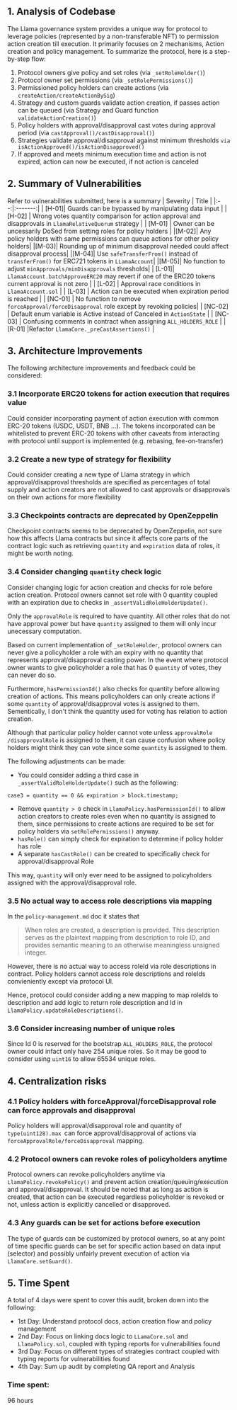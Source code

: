 ## 1. Analysis of Codebase 
The Llama governance system provides a unique way for protocol to leverage policies (represented by a non-transferable NFT) to permission action creation till execution. It primarily focuses on 2 mechanisms, Action creation and policy management. To summarize the protocol, here is a step-by-step flow:

1. Protocol owners give policy and set roles (via `_setRoleHolder()`)
2. Protocol owner set permissions (via `_setRolePermissions()`)
3. Permissioned policy holders can create actions (via `createAction/createActionBySig`)
4. Strategy and custom guards validate action creation, if passes action can be queued (via Strategy and Guard function `validateActionCreation()`)
5. Policy holders with approval/disapproval cast votes during approval period (via `castApproval()/castDisapproval()`)
6. Strategies validate approval/disapproval against minimum thresholds `via isActionApproved()/isActionDisapproved()`
7. If approved and meets minimum execution time and action is not expired, action can now be executed, if not action is canceled

## 2. Summary of Vulnerabilities
Refer to vulnerabilities submitted, here is a summary 
| Severity | Title | 
|:--:|:-------:|
| [H-01]|  Guards can be bypassed by manipulating data input | 
| [H-02] | Wrong votes quantity comparison for action approval and disapprovals in `LlamaRelativeQuorum` strategy | 
| [M-01] |  Owner can be uncessarily DoSed from setting roles for policy holders | 
|[M-02]| Any policy holders with same permissions can queue actions for other policy holders|
|[M-03]| Rounding up of minimum disapproval needed could affect disapproval process|
|[M-04]| Use `safeTransferFrom()` instead of `transferFrom()` for ERC721 tokens in `LLamaAccount`|
|[M-05]| No function to adjust `minApprovals/minDisapprovals` thresholds|
| [L-01]| `LlamaAccount.batchApproveERC20` may revert if one of the ERC20 tokens current approval is not zero | 
| [L-02] |  Approval race conditions in `LlamaAccount.sol` | 
| [L-03] | Action can be executed when expiration period is reached | 
| [NC-01] | No function to remove `forceApproval/forceDisapproval` role except by revoking policies|
| [NC-02] | Default enum variable is Active instead of Canceled in `ActionState` |
| [NC-03] | Confusing comments in contract when assigning `ALL_HOLDERS_ROLE` | 
| [R-01] |Refactor `LlamaCore._preCastAssertions()` | 


## 3. Architecture Improvements
The following architecture improvements and feedback could be considered:

### 3.1 Incorporate ERC20 tokens for action execution that requires value
Could consider incorporating payment of action execution with common ERC-20 tokens (USDC, USDT, BNB ...). The tokens incorporated can be whitelisted to prevent ERC-20 tokens with other caveats from interacting with protocol until support is implemented (e.g. rebasing, fee-on-transfer)

### 3.2 Create a new type of strategy for flexibility
Could consider creating a new type of Llama strategy in which approval/disapproval thresholds are specified as percentages of total supply and action creators are not allowed to cast approvals or disapprovals on their own actions for more flexibility

### 3.3 Checkpoints contracts are deprecated by OpenZeppelin
Checkpoint contracts seems to be deprecated by OpenZeppelin, not sure how this affects Llama contracts but since it affects core parts of the contract logic such as retrieving `quantity` and `expiration` data of roles, it might be worth noting.

### 3.4 Consider changing `quantity` check logic
Consider changing logic for action creation and checks for role before action creation. Protocol owners cannot set role with 0 quantity coupled with an expiration due to checks in `_assertValidRoleHolderUpdate()`. 

Only the `approvalRole` is required to have quantity. All other roles that do not have approval power but have `quantity` assigned to them will only incur unecessary computation.

Based on current implementation of `_setRoleHolder`, protocol owners can never give a policyholder a role with an expiry with no quantity that represents approval/disapproval casting power. In the event where protocol owner wants to give policyholder a role that has 0 `quantity` of votes, they can never do so. 

Furthermore, `hasPermissionId()` also checks for quantity  before allowing creation of actions. This means policyholders can only create actions if some `quantity` of approval/disapproval votes is assigned to them. Sementically, I don't think the quantity used for voting has relation to action creation.

Although that particular policy holder cannot vote unless `approvalRole /disapprovalRole` is assigned to them, it can cause confusion where policy holders might think they can vote since some `quantity` is assigned to them.

The following adjustments can be made:

- You could consider adding a third case in `_assertValidRoleHolderUpdate()` such as the following:
```solidity
case3 = quantity == 0 && expiration > block.timestamp;
````
- Remove `quantity > 0` check in `LlamaPolicy.hasPermissionId()` to allow action creators to create roles even when no quantity is assigned to them, since permissions to create actions are required to be set for policy holders via `setRolePermissions()` anyway. 
- `hasRole()` can simply check for expiration to determine if policy holder has role
- A separate `hasCastRole()` can be created to specifically check for approval/disapproval Role

This way, `quantity` will only ever need to be assigned to policyholders assigned with the approval/disapproval role.


### 3.5 No actual way to access role descriptions via mapping


In the `policy-management.md` doc it states that
> When roles are created, a description is provided. This description serves as the plaintext mapping from description to role ID, and provides semantic meaning to an otherwise meaningless unsigned integer. 

However, there is no actual way to access roleId via role descriptions in contract. Policy holders cannot access role descriptions and roleIds convieniently except via protocol UI.

Hence, protocol could consider adding a new mapping to map roleIds to description and add logic to return role description and Id in `LlamaPolicy.updateRoleDescriptions()`. 

### 3.6 Consider increasing number of unique roles

Since Id 0 is reserved for the bootstrap `ALL_HOLDERS_ROLE`, the protocol owner could infact only have 254 unique roles.
So it may be good to consider using `uint16` to allow 65534 unique roles. 

## 4. Centralization risks

### 4.1 Policy holders with forceApproval/forceDisapproval role can force approvals and disapproval
Policy holders will approval/disapproval role and quantity of `type(uint128).max `can force approval/disapproval of actions via `forceApprovalRole/forceDisapproval` mapping.

### 4.2 Protocol owners can revoke roles of policyholders anytime
Protocol owners can revoke policyholders anytime via `LlamaPolicy.revokePolicy()` and prevent action creation/queuing/execution and approval/disapproval. It should be noted that as long as action is created, that action can be executed regardless policyholder is revoked or not, unless action is explicitly cancelled or disapproved.

### 4.3 Any guards can be set for actions before execution
The type of guards can be customized by protocol owners, so at any point of time specific guards can be set for specific action based on data input (selector) and possibly unfairly prevent execution of action via `LlamaCore.setGuard()`.


## 5. Time Spent
A total of 4 days were spent to cover this audit, broken down into the following:
- 1st Day: Understand protocol docs, action creation flow and policy management
- 2nd Day: Focus on linking docs logic to `LLamaCore.sol` and `LlamaPolicy.sol`, coupled with typing reports for vulnerabilities found
- 3rd Day: Focus on different types of strategies contract coupled with typing reports for vulnerabilities found
- 4th Day: Sum up audit by completing QA report and Analysis

### Time spent:
96 hours